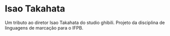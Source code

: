 # Isao Takahata
Um tributo ao diretor Isao Takahata do studio ghibili. Projeto da disciplina de linguagens de marcação para o IFPB.

